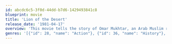 ```yaml
---
id: abcdc6c5-3f0d-44dd-b7d6-1429493841c8
blueprint: movie
title: 'Lion of the Desert'
release_date: '1981-04-17'
overview: 'This movie tells the story of Omar Mukhtar, an Arab Muslim rebel who fought against the Italian conquest of Libya in WWII. It gives western viewers a glimpse into this little-known region and chapter of history, and exposes the savage means by which the conquering army attempted to subdue the natives.'
genres: '[{"id": 28, "name": "Action"}, {"id": 36, "name": "History"}, {"id": 10752, "name": "War"}]'
---
```

